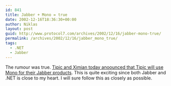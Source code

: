 ```yaml
---
id: 841
title: Jabber + Mono = true
date: 2002-12-16T18:36:30+00:00
author: Niklas
layout: post
guid: http://www.protocol7.com/archives/2002/12/16/jabber-mono-true/
permalink: /archives/2002/12/16/jabber_mono_true/
tags:
  - .NET
  - Jabber
---
```

<div class='microid-dca3bdfbdfdb3a27554cd0a26b002758cdc22c67'>
  <p>
    The rumour was true. <a href="http://www.ximian.com/about_us/press_center/press_releases/index.html?pr=tipic_mono">Tipic and Ximian today anoounced that Tipic will use Mono for their Jabber products</a>. This is quite exciting since both Jabber and .NET is close to my heart. I will sure follow this as closely as possible.
  </p>
</div>